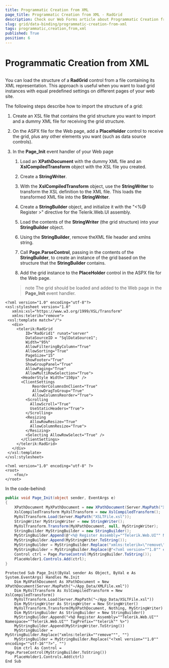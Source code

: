 ```yaml
---
title: Programmatic Creation from XML
page_title: Programmatic Creation from XML - RadGrid
description: Check our Web Forms article about Programmatic Creation from XML.
slug: grid/data-binding/programmatic-creation-from-xml
tags: programmatic,creation,from,xml
published: True
position: 6
---
```


# Programmatic Creation from XML



## 

You can load the structure of a **RadGrid** control from a file containing its XML representation. This approach is useful when you want to load grid instances with equal predefined settings on different pages of your web site.

The following steps describe how to import the structure of a grid:

1. Create an XSL file that contains the grid structure you want to import and a dummy XML file for receiving the grid structure.

1. On the ASPX file for the Web page, add a **PlaceHolder** control to receive the grid, plus any other elements you want (such as data source controls).

1. In the **Page_Init** event handler of your Web page

	1. Load an **XPathDocument** with the dummy XML file and an **XslCompiledTransform** object with the XSL file you created.

	1. Create a **StringWriter**.

	1. With the **XslCompiledTransform** object, use the **StringWriter** to transform the XSL definition to the XML file. This loads the transformed XML file into the **StringWriter**.

	1. Create a **StringBuilder** object, and initialize it with the "<%@ Register >" directive for the Telerik.Web.UI assembly.

	1. Load the contents of the **StringWriter** (the grid structure) into your **StringBuilder** object.

	1. Using the **StringBuilder**, remove theXML file header and xmlns string.

	1. Call **Page.ParseControl**, passing in the contents of the **StringBuilder**, to create an instance of the grid based on the structure that the **StringBuilder** contains.

	1. Add the grid instance to the **PlaceHolder** control in the ASPX file for the Web page.

	>note The grid should be loaded and added to the Web page in the **Page_Init** event handler.
>


````ASP.NET
<?xml version="1.0" encoding="utf-8"?>
<xsl:stylesheet version="1.0"
   xmlns:xsl="https://www.w3.org/1999/XSL/Transform"
   xmlns:telerik="remove">
 <xsl:template match="/">
   <div>
     <telerik:RadGrid
         ID="RadGrid1" runat="server"
         DataSourceID = "SqlDataSource1";
         Width="95%"
         AllowFilteringByColumn="True"
         AllowSorting="True"
         PageSize="15"
         ShowFooter="True"
         ShowGroupPanel="True"
         AllowPaging="True"
         AllowMultiRowSelection="True">
       <HeaderStyle Width="150px" />
       <ClientSettings
            ReorderColumnsOnClient="True"
            AllowDragToGroup="True"
            AllowColumnsReorder="True">
         <Scrolling
           AllowScroll="True"
           UseStaticHeaders="True">
         </Scrolling>
         <Resizing
           AllowRowResize="True"
           AllowColumnResize="True">
         </Resizing>
         <Selecting AllowRowSelect="True" />
       </ClientSettings>
     </telerik:RadGrid>
   </div>
 </xsl:template>
</xsl:stylesheet>	
````



````ASP.NET     
<?xml version="1.0" encoding="utf-8" ?>
<root>
    <foo/>
</root>	
````



In the code-behind:



````C#	
public void Page_Init(object sender, EventArgs e)
{
    XPathDocument MyXPathDocument = new XPathDocument(Server.MapPath("XMLFile.xml"));
    XslCompiledTransform MyXslTransform = new XslCompiledTransform();
    MyXslTransform.Load(Server.MapPath("XSLTFile.xsl"));
    StringWriter MyStringWriter = new StringWriter();
    MyXslTransform.Transform(MyXPathDocument, null, MyStringWriter);
    StringBuilder MyStringBuilder = new StringBuilder();
    MyStringBuilder.Append(@"<%@ Register Assembly=""Telerik.Web.UI"" Namespace=""Telerik.Web.UI"" TagPrefix=""telerik"" %>");
    MyStringBuilder.Append(MyStringWriter.ToString());
    MyStringBuilder = MyStringBuilder.Replace("xmlns:telerik=\"remove\"", "");
    MyStringBuilder = MyStringBuilder.Replace(@"<?xml version=""1.0"" encoding=""utf-16""?>", "");
    Control ctrl = Page.ParseControl(MyStringBuilder.ToString());
    PlaceHolder1.Controls.Add(ctrl);
}	
````
````VB	
Protected Sub Page_Init(ByVal sender As Object, ByVal e As System.EventArgs) Handles Me.Init
    Dim MyXPathDocument As XPathDocument = New XPathDocument(Server.MapPath("~/App_Data/XMLFile.xml"))
    Dim MyXslTransform As XslCompiledTransform = New XslCompiledTransform()
    MyXslTransform.Load(Server.MapPath("~/App_Data/XSLTFile.xsl"))
    Dim MyStringWriter As StringWriter = New StringWriter()
    MyXslTransform.Transform(MyXPathDocument, Nothing, MyStringWriter)
    Dim MyStringBuilder As StringBuilder = New StringBuilder()
    MyStringBuilder.Append("<%@ Register Assembly=""Telerik.Web.UI"" Namespace=""Telerik.Web.UI"" TagPrefix=""telerik"" %>")
    MyStringBuilder.Append(MyStringWriter.ToString())
    MyStringBuilder = MyStringBuilder.Replace("xmlns:telerik=""remove""", "")
    MyStringBuilder = MyStringBuilder.Replace("<?xml version=""1.0"" encoding=""utf-16""?>", "")
    Dim ctrl As Control = Page.ParseControl(MyStringBuilder.ToString())
    PlaceHolder1.Controls.Add(ctrl)
End Sub
````



